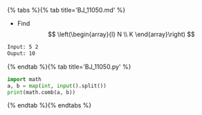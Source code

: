 {% tabs %}{% tab title='BJ_11050.md' %}

* Find $$ \left(\begin{array}{l} N \\ K \end{array}\right) $$

```txt
Input: 5 2
Ouput: 10
```

{% endtab %}{% tab title='BJ_11050.py' %}

```py
import math
a, b = map(int, input().split())
print(math.comb(a, b))
```

{% endtab %}{% endtabs %}
